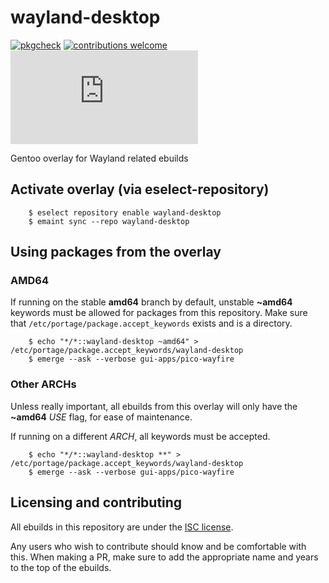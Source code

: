 # wayland-desktop

[![pkgcheck](https://github.com/bsd-ac/wayland-desktop/workflows/pkgcheck/badge.svg)](https://github.com/bsd-ac/wayland-desktop/actions?query=workflow:pkgcheck)
[![contributions welcome](https://img.shields.io/badge/contributions-welcome-brightgreen.svg)](https://wiki.gentoo.org/wiki/Contributing_to_Gentoo)
[![matrix](https://img.shields.io/matrix/gentoo:matrix.org)](https://matrix.to/#/#gentoo:matrix.org)

Gentoo overlay for Wayland related ebuilds

## Activate overlay (via eselect-repository)

```
    $ eselect repository enable wayland-desktop
    $ emaint sync --repo wayland-desktop
```

## Using packages from the overlay

### AMD64

If running on the stable **amd64** branch by default, unstable **~amd64** keywords must be allowed for packages from this repository.
Make sure that `/etc/portage/package.accept_keywords` exists and is a directory.

```
    $ echo "*/*::wayland-desktop ~amd64" > /etc/portage/package.accept_keywords/wayland-desktop
    $ emerge --ask --verbose gui-apps/pico-wayfire
```

### Other ARCHs

Unless really important, all ebuilds from this overlay will only have the **~amd64** *USE* flag, for ease of maintenance.

If running on a different *ARCH*, all keywords must be accepted.

```
    $ echo "*/*::wayland-desktop **" > /etc/portage/package.accept_keywords/wayland-desktop
    $ emerge --ask --verbose gui-apps/pico-wayfire
```

## Licensing and contributing

All ebuilds in this repository are under the [ISC license](LICENSE).

Any users who wish to contribute should know and be comfortable with this. When making a PR, make sure to add the appropriate name and years to the top of the ebuilds.
